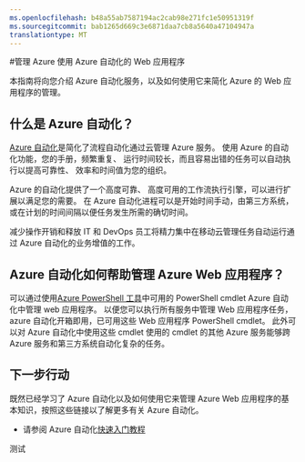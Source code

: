 ```yaml
---
ms.openlocfilehash: b48a55ab7587194ac2cab98e271fc1e50951319f
ms.sourcegitcommit: bab1265d669c3e6871daa7cb8a5640a47104947a
translationtype: MT
---
```

<properties
    pageTitle="管理 Azure 使用 Azure 自动化的 Web 应用程序"
    description="了解如何使用 Azure 自动化服务管理 Azure Web 应用程序。"
    services="app-service\web, automation"
    documentationCenter=""
    authors="csand-msft"
    manager="eamono"
    editor=""/>

<tags
    ms.service="app-service-web"
    ms.workload="web"
    ms.tgt_pltfrm="na"
    ms.devlang="na"
    ms.topic="article"
    ms.date="04/13/2015"
    ms.author="csand"/>



#管理 Azure 使用 Azure 自动化的 Web 应用程序

本指南将向您介绍 Azure 自动化服务，以及如何使用它来简化 Azure 的 Web 应用程序的管理。

## 什么是 Azure 自动化？

[Azure 自动化](http://azure.microsoft.com/services/automation/)是简化了流程自动化通过云管理 Azure 服务。 使用 Azure 的自动化功能，您的手册，频繁重复、 运行时间较长，而且容易出错的任务可以自动执行以提高可靠性、 效率和时间值为您的组织。

Azure 的自动化提供了一个高度可靠、 高度可用的工作流执行引擎，可以进行扩展以满足您的需要。 在 Azure 自动化进程可以是开始时间手动，由第三方系统，或在计划的时间间隔以便任务发生所需的确切时间。

减少操作开销和释放 IT 和 DevOps 员工将精力集中在移动云管理任务自动运行通过 Azure 自动化的业务增值的工作。


## Azure 自动化如何帮助管理 Azure Web 应用程序？

可以通过使用[Azure PowerShell 工具](https://msdn.microsoft.com/library/azure/jj156055.aspx)中可用的 PowerShell cmdlet Azure 自动化中管理 web 应用程序。 以便您可以执行所有服务中管理 Web 应用程序任务，azure 自动化开箱即用，已可用这些 Web 应用程序 PowerShell cmdlet。 此外可以对 Azure 自动化中使用这些 cmdlet 使用的 cmdlet 的其他 Azure 服务能够跨 Azure 服务和第三方系统自动化复杂的任务。


## 下一步行动

既然已经学习了 Azure 自动化以及如何使用它来管理 Azure Web 应用程序的基本知识，按照这些链接以了解更多有关 Azure 自动化。

* 请参阅 Azure 自动化[快速入门教程](../automation-intro.md)
 

测试
